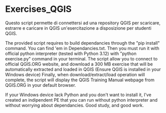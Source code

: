 # Exercises_QGIS
Questo script permette di connettersi ad una repository QGIS per scaricare, estrarre e caricare in QGIS un'esercitazione a disposizione per studenti QGIS.

The provided script requires to build dependancies through the "pip install" command. You can find 'em in Dependancies.txt. Then you must run it with official python interpreter (tested with Python 3.12) with "python exercise.py" command in your terminal.
The script allow you to connect to official QGIS.ORG website, and download a 300 MB exercise that will be automatically extracted and loaded in QGIS (Ensure QGIS is installed in your Windows device)
Finally, when download/extract/load operation will complete, the script will display the QGIS Training Manual webpage from QGIS.ORG in your default browser.

If your Windows device lack Python and you don't want to install it, I've created an indipendent PE that you can run without python interpreter and without worrying about dependancies. Good study, and good work.
